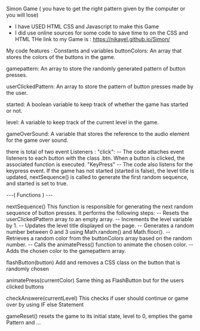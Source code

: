Simon Game ( you have to get the right pattern given by the computer or you will lose)

- I have USED HTML CSS and Javascript to make this Game
- I did use online sources for some code to save time to on the CSS and HTML
  THe link to my Game is : https://nikayel.github.io/Simon/

My code features :
Constants and variables
buttonColors: An array that stores the colors of the buttons in the game.

gamepattern: An array to store the randomly generated pattern of button presses.

userClickedPattern: An array to store the pattern of button presses made by the user.

started: A boolean variable to keep track of whether the game has started or not.

level: A variable to keep track of the current level in the game.

gameOverSound: A variable that stores the reference to the audio element for the game over sound.

there is total of two event Listeners :
"click": -- The code attaches event listeners to each button with the class .btn. When a button is clicked, the associated function is executed.
"KeyPress" -- The code also listens for the keypress event. If the game has not started (started is false), the level title is updated, nextSequence() is called to generate the first random sequence, and started is set to true.

 ---( Functions ) ---

nextSequence()
This function is responsible for generating the next random sequence of button presses. It performs the following steps:
-- Resets the userClickedPattern array to an empty array.
-- Increments the level variable by 1.
-- Updates the level title displayed on the page.
-- Generates a random number between 0 and 3 using Math.random() and Math.floor().
-- Retrieves a random color from the buttonColors array based on the random number.
-- Calls the animatePress() function to animate the chosen color.
-- Adds the chosen color to the gamepattern array.

flashButton(button)
Add and removes a CSS class on the button that is randomly chosen

animatePress(currentColor)
Same thing as FlashButton but for the users clicked buttons

checkAnswere(currentLevel)
This checks if user should continue or game over by using IF else Statement

gameReset()
resets the game to its initial state, level to 0, empties the game Pattern and ...
